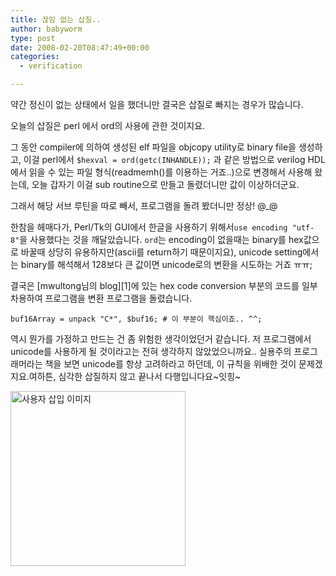 ```yaml
---
title: 끊임 없는 삽질..
author: babyworm
type: post
date: 2008-02-20T08:47:49+00:00
categories:
  - verification

---
```

약간 정신이 없는 상태에서 일을 했더니만 결국은 삽질로 빠지는 경우가 많습니다.

오늘의 삽질은 perl 에서 ord의 사용에 관한 것이지요.

그 동안 compiler에 의하여 생성된 elf 파일을 objcopy utility로 binary file을 생성하고, 이걸 perl에서 `$hexval = ord(getc(INHANDLE));` 과 같은 방법으로 verilog HDL에서 읽을 수 있는 파일 형식(readmemh()를 이용하는 거죠..)으로 변경해서 사용해 왔는데, 오늘 갑자기 이걸 sub routine으로 만들고 돌렸더니만 값이 이상하더군요.

그래서 해당 서브 루틴을 따로 빼서, 프로그램을 돌려 봤더니만 정상! @_@

한참을 헤매다가, Perl/Tk의 GUI에서 한글을 사용하기 위해서`use encoding "utf-8"`을 사용했다는 것을 깨달았습니다. `ord`는 encoding이 없을때는 binary를 hex값으로 바꿀때 상당히 유용하지만(ascii를 return하기 때문이지요), unicode setting에서는 binary를 해석해서 128보다 큰 값이면 unicode로의 변환을 시도하는 거죠 ㅠㅠ;

결국은 [mwultong님의 blog][1]에 있는 hex code conversion 부분의 코드를 일부 차용하여 프로그램을 변환 프로그램을 돌렸습니다.

`buf16Array = unpack "C*", $buf16; # 이 부분이 핵심이죠.. ^^;`

역시 뭔가를 가정하고 만드는 건 좀 위험한 생각이었던거 같습니다. 저 프로그램에서 unicode를 사용하게 될 것이라고는 전혀 생각하지 않았었으니까요.. 실용주의 프로그래머라는 책을 보면 unicode를 항상 고려하라고 하던데, 이 규칙을 위배한 것이 문제겠지요.여하튼, 심각한 삽질하지 않고 끝나서 다행입니다요~잇힝~

<img loading="lazy" decoding="async" src="https://i0.wp.com/babyworm.net/wordpress/wp-content/uploads/1/cfile25.uf.167A894D4D6A7AF027DAFB.gif?resize=280%2C280" class="aligncenter" width="280" height="280" alt="사용자 삽입 이미지" data-recalc-dims="1" />

